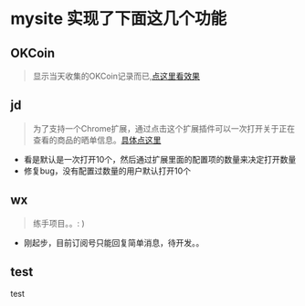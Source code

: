 mysite 实现了下面这几个功能
=====

OKCoin
----
>显示当天收集的OKCoin记录而已,[点这里看效果](http://kejt.cn/ltc)

jd
----
>为了支持一个Chrome扩展，通过点击这个扩展插件可以一次打开关于正在查看的商品的晒单信息。[具体点这里](https://github.com/hhhyde/chrome-Extensions)

* 看是默认是一次打开10个，然后通过扩展里面的配置项的数量来决定打开数量
* 修复bug，没有配置过数量的用户默认打开10个

wx
----
>练手项目。。: )

* 刚起步，目前订阅号只能回复简单消息，待开发。。


test
---
test
